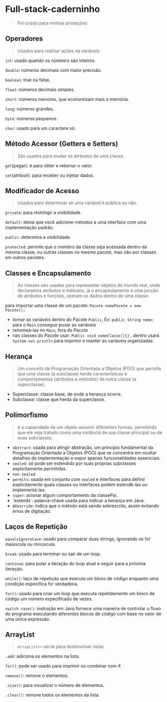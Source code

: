 # Full-stack-caderninho
> Foi criado para minhas anotações

## Operadores
> Usados para realizar ações na variáveis <br>

`int`: usado quando os númeors são inteiros.

`double`: números decimais com maior precisão.

`boolean`: true ou false.

`float`: números decimais simples.

`short`: números menores, que economizam mais a memória.

`long`: números grandes.

`byte`: números pequenos.

`char`: usado para um caractere só.


## Método Acessor (Getters e Setters)
> São usados para mudar os atributos de uma classe.

`get`(pegar): é para obter e retornar o valor.

`set`(atribuir): para receber ou injetar dados.


## Modificador de Acesso
> Usados para determinar se uma variável é pública ou não.

`private`: para restringir a visibilidade.

`default`: deixa que você adicione métodos a uma interface com uma implementação padrão.

`public`: determina a visibilidade.

`protected`: permite que o membro da classe seja acessada dentro da mesma classe, ou outras classes no mesmo pacote, mas não por classes em outros pacotes.

## Classes e Encapsulamento
> As classes são usadas para representar objetos do mundo real, onde declaramos atributos e métodos, já o encapsulamento é uma junção de atributos e funções, operam os dados dentro de uma classe.

para importar uma classe de um pacote: `Pacote nomePacote = new Pacote();`
- tornar as variáveis dentro do Pacote `Public`, Ex: `public String nome;`
para o `Main` conseguir puxar as variáveis
- renomeá-las no `Main`, fora do Pacote
- nas classes do Pacote usar: `Public void nomeClasse(){}` , dentro usará
`System.out.println` para imprimir e manter as variáveis organizadas.

## Herança
> Um conceito de Programação Orientada a Objetos (POO) que permite que uma classe (a subclasse) herde características e comportamentos (atributos e métodos) de outra classe (a superclasse).

- Superclasse: classe base, de onde a herança ocorre.
- Subclasse: classe que herda da superclasse.

## Polimorfismo
> é a capacidade de um objeto assumir diferentes formas, permitindo que ele seja tratado como uma instância de sua classe principal ou de suas subclasses.

- `abstract`: usada para atingir abstração, um princípio fundamental da Programação Orientada a Objetos (POO) que se concentra em ocultar detalhes de implementação e expor apenas funcionalidades essenciais. 
- `sealed`: só pode ser estendido por suas próprias subclasses explicitamente permitidas.
- `non-sealed`: 
- `permits`: usada em conjunto com `sealed` e interfaces para definir explicitamente quais classes ou interfaces podem estendê-las ou implementá-las.
- `super`: acionar algum comportamento da classePai.
- `extends´: palavra-chave usada para indicar a herança em Java.
- `@Override`: indica que o método está sendo sobrescrito, assim evitando erros de digitação.

## Laços de Repetição

`equalsIgnoreCase`: usado para comparar duas strings, ignorando se for maiúscula ou minúscula.

`break`: usado para terminar ou sair de um loop.

`continue`: para pular a iteração do loop atual e seguir para a próxima iteração.

`while()`: laço de repetição que executa um bloco de código enquanto uma condição específica for verdadeira.

`for()`: usado para criar um loop que executa repetidamente um bloco de código um número especificado de vezes.

`switch case()`: instrução em Java fornece uma maneira de controlar o fluxo do programa executando diferentes blocos de código com base no valor de uma única expressão.

## ArrayList
> `ArrayList<>` serve para desenvolver listas.

`.add`: adiciona os elementos na lista.

`for()`: pode ser usado para imprimir ou combinar com if.

`remove()`: remove o elementos.

`.size()`: para visualizar o número de elementos.

`.clear()`: remove todos os elementos da lista.
